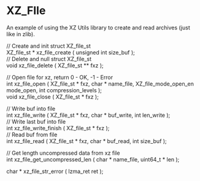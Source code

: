 # XZ_FIle
An example of using the XZ Utils library to create and read archives (just like in zlib).

// Create and init struct XZ_file_st  
XZ_file_st * xz_file_create ( unsigned int size_buf );  
// Delete and null struct XZ_file_st  
void xz_file_delete ( XZ_file_st ** fxz );  

// Open file for xz, return 0 - OK, -1 - Error  
int xz_file_open ( XZ_file_st * fxz, char * name_file, XZ_file_mode_open_en mode_open, int compression_levels );  
void xz_file_close ( XZ_file_st * fxz );  

// Write buf into file  
int xz_file_write ( XZ_file_st * fxz, char * buf_write, int len_write );  
// Write last buf into file  
int xz_file_write_finish ( XZ_file_st * fxz );  
// Read buf from file  
int xz_file_read ( XZ_file_st * fxz, char * buf_read, int size_buf );  

// Get length uncompressed data from xz file  
int xz_file_get_uncompressed_len ( char * name_file, uint64_t * len );  

char * xz_file_str_error ( lzma_ret ret );  
